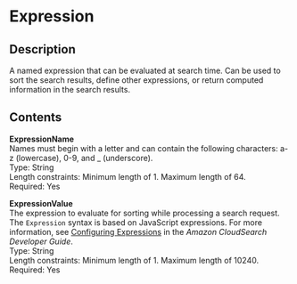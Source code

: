 # Expression<a name="API_Expression"></a>

## Description<a name="API_Expression_Description"></a>

A named expression that can be evaluated at search time\. Can be used to sort the search results, define other expressions, or return computed information in the search results\. 

## Contents<a name="API_Expression_Contents"></a>

 **ExpressionName**   
Names must begin with a letter and can contain the following characters: a\-z \(lowercase\), 0\-9, and \_ \(underscore\)\.  
Type: String  
 Length constraints: Minimum length of 1\. Maximum length of 64\.   
 Required: Yes 

 **ExpressionValue**   
The expression to evaluate for sorting while processing a search request\. The `Expression` syntax is based on JavaScript expressions\. For more information, see [Configuring Expressions](http://docs.aws.amazon.com/cloudsearch/latest/developerguide/configuring-expressions.html) in the *Amazon CloudSearch Developer Guide*\.  
Type: String  
 Length constraints: Minimum length of 1\. Maximum length of 10240\.   
 Required: Yes 